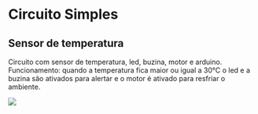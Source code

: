 <!DOCTYPE html>
<html>
<head>
<h1>Circuito Simples </h1>
</head>
<body>

<h2>Sensor de temperatura</h2>
<p>Circuito com sensor de temperatura, led, buzina, motor e arduino. Funcionamento: quando a temperatura fica maior ou igual a 30°C o led e a buzina são ativados para alertar e o motor é ativado para resfriar o ambiente.</p>

<img src="/Circuitos/Sensor_Temp.jpg">

</body>
</html>


